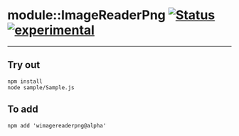 
# module::ImageReaderPng  [![Status](https://github.com/Wandalen/wImageReaderPng/workflows/Publish/badge.svg)](https://github.com/Wandalen/wImageReaderPng/actions?query=workflow%3APublish) [![experimental](https://img.shields.io/badge/stability-experimental-orange.svg)](https://github.com/emersion/stability-badges#experimental)

___

## Try out
```
npm install
node sample/Sample.js
```

## To add
```
npm add 'wimagereaderpng@alpha'
```

